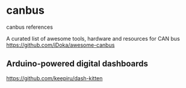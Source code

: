 # canbus
canbus references

A curated list of awesome tools, hardware and resources for CAN bus
https://github.com/iDoka/awesome-canbus

## Arduino-powered digital dashboards
https://github.com/keepiru/dash-kitten
